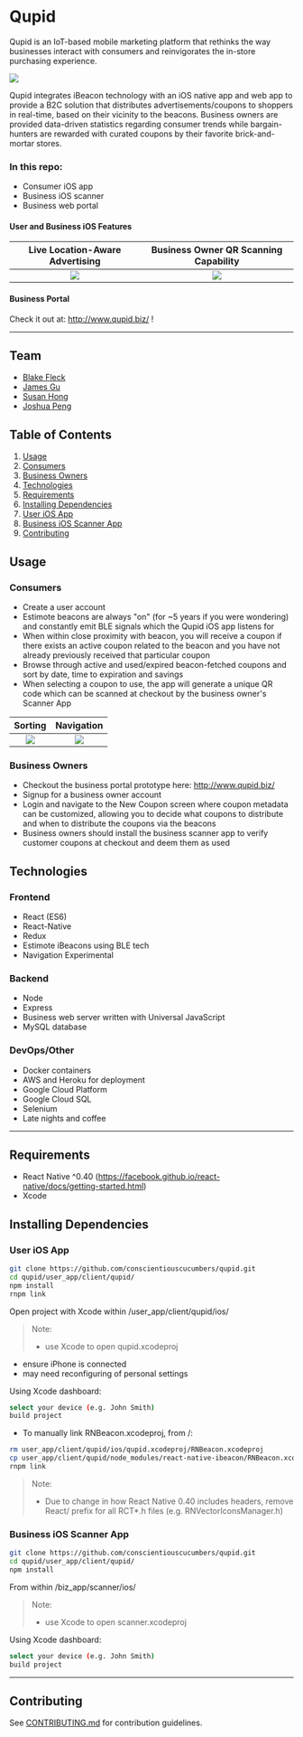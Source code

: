 # **Qupid**
Qupid is an IoT-based mobile marketing platform that rethinks the way businesses interact with consumers and reinvigorates the in-store purchasing experience.

![](./doc/overview.png)

Qupid integrates iBeacon technology with an iOS native app and web app to provide a B2C solution that distributes advertisements/coupons to shoppers in real-time, based on their vicinity to the beacons. Business owners are provided data-driven statistics regarding consumer trends while bargain-hunters are rewarded with curated coupons by their favorite brick-and-mortar stores. 

### In this repo:
- Consumer iOS app
- Business iOS scanner
- Business web portal

#### User and Business iOS Features
Live Location-Aware Advertising        | Business Owner QR Scanning Capability 
:-------------------------:|:-------------------------:
![](doc/fetchCoupon.gif)  |  ![](doc/scan.gif)

#### Business Portal
Check it out at: http://www.qupid.biz/ !

----

## Team
  - [Blake Fleck](https://github.com/blakeFleck)
  - [James Gu](https://github.com/james-gu)
  - [Susan Hong](https://github.com/keepthemonochrome)
  - [Joshua Peng](https://github.com/pengjoshua)

## Table of Contents
1. [Usage](#usage)
  1. [Consumers](#consumers)
  1. [Business Owners](#business-owners)  
1. [Technologies](#technologies)
1. [Requirements](#requirements)
1. [Installing Dependencies](#installing-dependencies)
  1. [User iOS App](#user-ios-app)
  1. [Business iOS Scanner App](#business-ios-scanner-app)  
1. [Contributing](#contributing)

## Usage
### Consumers
- Create a user account
- Estimote beacons are always "on" (for ~5 years if you were wondering) and constantly emit BLE signals which the Qupid iOS app listens for
- When within close proximity with beacon, you will receive a coupon if there exists an active coupon related to the beacon and you have not already previously received that particular coupon
- Browse through active and used/expired beacon-fetched coupons and sort by date, time to expiration and savings
- When selecting a coupon to use, the app will generate a unique QR code which can be scanned at checkout by the business owner's Scanner App

Sorting | Navigation
:-------------------------:|:-------------------------:
![](doc/sort.gif)  |  ![](doc/nav.gif) | 

### Business Owners  
- Checkout the business portal prototype here: http://www.qupid.biz/
- Signup for a business owner account
- Login and navigate to the New Coupon screen where coupon metadata can be customized, allowing you to decide what coupons to distribute and when to distribute the coupons via the beacons
- Business owners should install the business scanner app to verify customer coupons at checkout and deem them as used

## Technologies

### Frontend
- React (ES6)
- React-Native
- Redux
- Estimote iBeacons using BLE tech
- Navigation Experimental

### Backend
- Node
- Express
- Business web server written with Universal JavaScript
- MySQL database

### DevOps/Other
- Docker containers
- AWS and Heroku for deployment
- Google Cloud Platform
- Google Cloud SQL
- Selenium
- Late nights and coffee

----------
## Requirements
- React Native ^0.40 (https://facebook.github.io/react-native/docs/getting-started.html) 
- Xcode

## Installing Dependencies
### User iOS App
```sh
git clone https://github.com/conscientiouscucumbers/qupid.git
cd qupid/user_app/client/qupid/
npm install
rnpm link

```
Open project with Xcode within /user_app/client/qupid/ios/
> Note:
> - use Xcode to open qupid.xcodeproj
- ensure iPhone is connected
- may need reconfiguring of personal settings

Using Xcode dashboard:
```sh
select your device (e.g. John Smith)
build project
```

- To manually link RNBeacon.xcodeproj, from /:
```sh
rm user_app/client/qupid/ios/qupid.xcodeproj/RNBeacon.xcodeproj
cp user_app/client/qupid/node_modules/react-native-ibeacon/RNBeacon.xcodeproj user_app/client/qupid/ios/qupid.xcodeproj/
rnpm link
```

> Note:
> - Due to change in how React Native 0.40 includes headers, remove React/ prefix for all RCT*.h files (e.g. RNVectorIconsManager.h)

### Business iOS Scanner App
```sh
git clone https://github.com/conscientiouscucumbers/qupid.git
cd qupid/user_app/client/qupid/
npm install
```
From within /biz_app/scanner/ios/
> Note:
> - use Xcode to open scanner.xcodeproj

Using Xcode dashboard:
```sh
select your device (e.g. John Smith)
build project
```
----------

## Contributing

See [CONTRIBUTING.md](CONTRIBUTING.md) for contribution guidelines.
